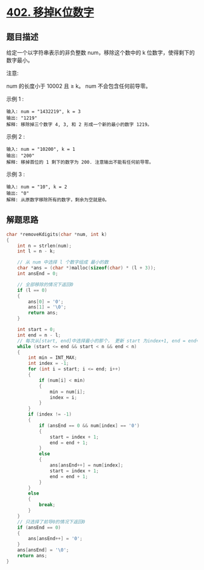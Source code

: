 # [402. 移掉K位数字](https://leetcode-cn.com/problems/remove-k-digits/)

## 题目描述

给定一个以字符串表示的非负整数 num，移除这个数中的 k 位数字，使得剩下的数字最小。

注意:

num 的长度小于 10002 且 ≥ k。
num 不会包含任何前导零。

示例 1 :

    输入: num = "1432219", k = 3
    输出: "1219"
    解释: 移除掉三个数字 4, 3, 和 2 形成一个新的最小的数字 1219。

示例 2 :

    输入: num = "10200", k = 1
    输出: "200"
    解释: 移掉首位的 1 剩下的数字为 200. 注意输出不能有任何前导零。

示例 3 :

    输入: num = "10", k = 2
    输出: "0"
    解释: 从原数字移除所有的数字，剩余为空就是0。

## 解题思路

```c
char *removeKdigits(char *num, int k)
{
    int n = strlen(num);
    int l = n - k;

    // 从 num 中选择 l 个数字组成 最小的数
    char *ans = (char *)malloc(sizeof(char) * (l + 3));
    int ansEnd = 0;

    // 全部移除的情况下返回0
    if (l == 0)
    {
        ans[0] = '0';
        ans[1] = '\0';
        return ans;
    }

    int start = 0;
    int end = n - l;
    // 每次从[start, end]中选择最小的那个， 更新 start 为index+1, end = end+1
    while (start <= end && start < n && end < n)
    {
        int min = INT_MAX;
        int index = -1;
        for (int i = start; i <= end; i++)
        {
            if (num[i] < min)
            {
                min = num[i];
                index = i;
            }
        }
        if (index != -1)
        {
            if (ansEnd == 0 && num[index] == '0')
            {
                start = index + 1;
                end = end + 1;
            }
            else
            {
                ans[ansEnd++] = num[index];
                start = index + 1;
                end = end + 1;
            }
        }
        else
        {
            break;
        }
    }
    // 只选择了前导0的情况下返回0
    if (ansEnd == 0)
    {
        ans[ansEnd++] = '0';
    }
    ans[ansEnd] = '\0';
    return ans;
}
```
